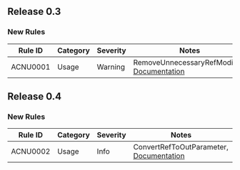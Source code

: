## Release 0.3

### New Rules

Rule ID  | Category | Severity | Notes
---------|----------|----------|--------------------
ACNU0001 |  Usage   |  Warning | RemoveUnnecessaryRefModifier, [Documentation](RemoveUnnecessaryRefModifier)

## Release 0.4

### New Rules

Rule ID  | Category | Severity | Notes
---------|----------|----------|--------------------
ACNU0002 |  Usage   |  Info    | ConvertRefToOutParameter, [Documentation](ConvertRefToOutParameterDiagnostic)
